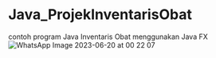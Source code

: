 # Java_ProjekInventarisObat
contoh program Java Inventaris Obat menggunakan Java FX
![WhatsApp Image 2023-06-20 at 00 22 07](https://github.com/Chaca024/Java_ProjekInventarisObat/assets/94914489/903fd89f-2ef6-44a3-8956-5c2787846aed)
